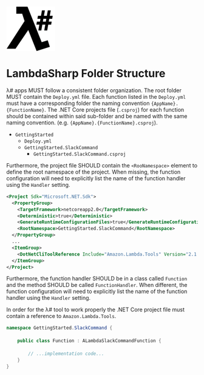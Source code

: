 ![λ#](LambdaSharp_v2_small.png)

# LambdaSharp Folder Structure

λ# apps MUST follow a consistent folder organization. The root folder MUST contain the `Deploy.yml` file. Each function listed in the `Deploy.yml` must have a corresponding folder the naming convention `{AppName}.{FunctionName}`. The .NET Core projects file (`.csproj`) for each function should be contained within said sub-folder and be named with the same naming convention. (e.g. `{AppName}.{FunctionName}.csproj`).

* `GettingStarted`
  * `Deploy.yml`
  * `GettingStarted.SlackCommand`
    * `GettingStarted.SlackCommand.csproj`

Furthermore, the project file SHOULD contain the `<RooNamespace>` element to define the root namespace of the project. When missing, the function configuration will need to explicitly list the name of the function handler using the `Handler` setting.

```xml
<Project Sdk="Microsoft.NET.Sdk">
  <PropertyGroup>
    <TargetFramework>netcoreapp2.0</TargetFramework>
    <Deterministic>true</Deterministic>
    <GenerateRuntimeConfigurationFiles>true</GenerateRuntimeConfigurationFiles>
    <RootNamespace>GettingStarted.SlackCommand</RootNamespace>
  </PropertyGroup>
  ...
  <ItemGroup>
    <DotNetCliToolReference Include="Amazon.Lambda.Tools" Version="2.1.3"/>
  </ItemGroup>
</Project>
```

Furthermore, the function handler SHOULD be in a class called `Function` and the method SHOULD be called `FunctionHandler`. When different, the function configuration will need to explicitly list the name of the function handler using the `Handler` setting.

In order for the λ# tool to work properly the .NET Core project file must contain a reference to `Amazon.Lambda.Tools`.

```csharp
namespace GettingStarted.SlackCommand {

    public class Function : ALambdaSlackCommandFunction {

        // ...implementation code...
    }
}
```
